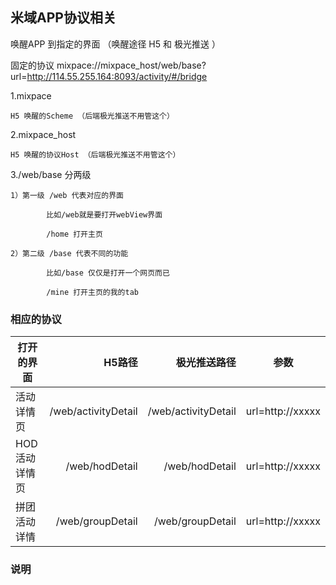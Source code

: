 ## 米域APP协议相关
唤醒APP 到指定的界面 （唤醒途径 H5 和 极光推送 ）

固定的协议 mixpace://mixpace_host/web/base?url=http://114.55.255.164:8093/activity/#/bridge

1.mixpace

    H5 唤醒的Scheme （后端极光推送不用管这个）
  
2.mixpace_host

    H5 唤醒的协议Host （后端极光推送不用管这个）
  
3./web/base 分两级
  
    1）第一级 /web 代表对应的界面 
  
            比如/web就是要打开webView界面
      
            /home 打开主页
      
    2）第二级 /base 代表不同的功能 
  
            比如/base 仅仅是打开一个网页而已
      
            /mine 打开主页的我的tab
      
### 相应的协议
| 打开的界面        | H5路径    | 极光推送路径    |  参数  |
| --------   | -----:  | -----:   | :----: |
| 活动详情页        | /web/activityDetail    | /web/activityDetail      |   url=http://xxxxx    |
| HOD活动详情页     | /web/hodDetail     | /web/hodDetail          |   url=http://xxxxx    |
| 拼团活动详情      | /web/groupDetail      | /web/groupDetail         |   url=http://xxxxx    |

### 说明

